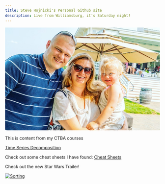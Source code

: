 ```yaml
---
title: Steve Hojnicki's Personal Github site
description: Live from Williamsburg, it's Saturday night!
---
```


![My Picture](/pics/family.jpg)

This is content from my CTBA courses

[Time Series Decomposition](/timeseries/index.md)

Check out some cheat sheets I have found: 
[Cheat Sheets](https://github.com/Hojnicki/cheatsheets)


Check out the new Star Wars Trailer! 

[![Sorting](https://img.youtube.com/vi/P94M4jlrytQ/0.jpg)](https://www.youtube.com/watch?v=P94M4jlrytQ)
